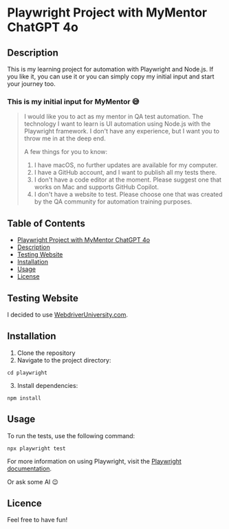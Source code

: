 # Playwright Project with MyMentor ChatGPT 4o

## Description
This is my learning project for automation with Playwright and Node.js. If you like it, you can use it or you can simply copy my initial input and start your journey too.

### This is my initial input for MyMentor :sweat_smile: 
> I would like you to act as my mentor in QA test automation. The technology I want to learn is UI automation using Node.js with the Playwright framework. I don't have any experience, but I want you to throw me in at the deep end.
>
> A few things for you to know:
>
> 1. I have macOS, no further updates are available for my computer.
> 2. I have a GitHub account, and I want to publish all my tests there.
> 3. I don't have a code editor at the moment. Please suggest one that works on Mac and supports GitHub Copilot.
> 4. I don't have a website to test. Please choose one that was created by the QA community for automation training purposes.

## Table of Contents
- [Playwright Project with MyMentor ChatGPT 4o](#Playwright-Project-with-MyMentor-ChatGPT-4o)
- [Description](#description)
- [Testing Website](#Testing-website)
- [Installation](#installation)
- [Usage](#usage)
- [License](#license)

## Testing Website

I decided to use [WebdriverUniversity.com](https://www.webdriveruniversity.com/).

## Installation

1. Clone the repository
2. Navigate to the project directory:
```
cd playwright
```
3. Install dependencies:
```
npm install
```

## Usage

To run the tests, use the following command:
```
npx playwright test
```
For more information on using Playwright, visit the [Playwright documentation](https://playwright.dev/).

Or ask some AI :wink:	


## Licence

Feel free to have fun! 
